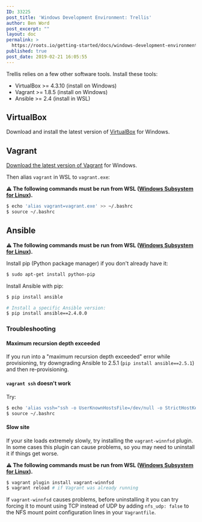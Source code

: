 ```yaml
---
ID: 33225
post_title: 'Windows Development Environment: Trellis'
author: Ben Word
post_excerpt: ""
layout: doc
permalink: >
  https://roots.io/getting-started/docs/windows-development-environment-trellis/
published: true
post_date: 2019-02-21 16:05:55
---
```

Trellis relies on a few other software tools. Install these tools:

- VirtualBox >= 4.3.10 (install on Windows)
- Vagrant >= 1.8.5 (install on Windows)
- Ansible >= 2.4 (install in WSL)


## VirtualBox

Download and install the latest version of [VirtualBox](https://www.virtualbox.org/wiki/Downloads) for Windows.

## Vagrant

[Download the latest version of Vagrant](https://www.vagrantup.com/downloads.html) for Windows.

Then alias `vagrant` in WSL to `vagrant.exe`:

**⚠️ The following commands must be run from WSL ([Windows Subsystem for Linux](https://docs.microsoft.com/en-us/windows/wsl/install-win10)).**

```sh
$ echo 'alias vagrant=vagrant.exe' >> ~/.bashrc
$ source ~/.bashrc
```

## Ansible

**⚠️ The following commands must be run from WSL ([Windows Subsystem for Linux](https://docs.microsoft.com/en-us/windows/wsl/install-win10)).**

Install pip (Python package manager) if you don't already have it:

```sh
$ sudo apt-get install python-pip
```

Install Ansible with pip:
```sh
$ pip install ansible

# Install a specific Ansible version:
$ pip install ansible==2.4.0.0
```

### Troubleshooting

#### Maximum recursion depth exceeded

If you run into a "maximum recursion depth exceeded" error while provisioning, try downgrading Ansible to 2.5.1 (`pip install ansible==2.5.1`) and then re-provisioning.

#### `vagrant ssh` doesn't work

Try:

```sh
$ echo 'alias vssh="ssh -o UserKnownHostsFile=/dev/null -o StrictHostKeyChecking=no vagrant@127.0.0.1 -i ./.vagrant/machines/default/virtualbox/private_key -p"' >> ~/.bashrc
$ source ~/.bashrc
```

#### Slow site

If your site loads extremely slowly, try installing the `vagrant-winnfsd` plugin. In some cases this plugin can cause problems, so you may need to uninstall it if things get worse.

**⚠️ The following commands must be run from WSL ([Windows Subsystem for Linux](https://docs.microsoft.com/en-us/windows/wsl/install-win10)).**

```sh
$ vagrant plugin install vagrant-winnfsd
$ vagrant reload # if Vagrant was already running
```

If `vagrant-winnfsd` causes problems, before uninstalling it you can try forcing it to mount using TCP instead of UDP by adding `nfs_udp: false` to the NFS mount point configuration lines in your `Vagrantfile`.